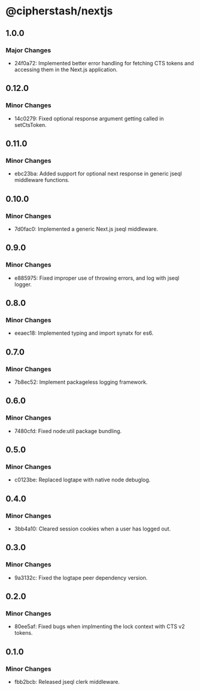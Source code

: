 # @cipherstash/nextjs

## 1.0.0

### Major Changes

- 24f0a72: Implemented better error handling for fetching CTS tokens and accessing them in the Next.js application.

## 0.12.0

### Minor Changes

- 14c0279: Fixed optional response argument getting called in setCtsToken.

## 0.11.0

### Minor Changes

- ebc23ba: Added support for optional next response in generic jseql middleware functions.

## 0.10.0

### Minor Changes

- 7d0fac0: Implemented a generic Next.js jseql middleware.

## 0.9.0

### Minor Changes

- e885975: Fixed improper use of throwing errors, and log with jseql logger.

## 0.8.0

### Minor Changes

- eeaec18: Implemented typing and import synatx for es6.

## 0.7.0

### Minor Changes

- 7b8ec52: Implement packageless logging framework.

## 0.6.0

### Minor Changes

- 7480cfd: Fixed node:util package bundling.

## 0.5.0

### Minor Changes

- c0123be: Replaced logtape with native node debuglog.

## 0.4.0

### Minor Changes

- 3bb4a10: Cleared session cookies when a user has logged out.

## 0.3.0

### Minor Changes

- 9a3132c: Fixed the logtape peer dependency version.

## 0.2.0

### Minor Changes

- 80ee5af: Fixed bugs when implmenting the lock context with CTS v2 tokens.

## 0.1.0

### Minor Changes

- fbb2bcb: Released jseql clerk middleware.
